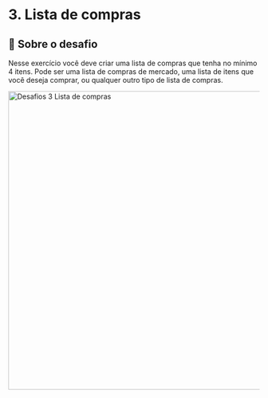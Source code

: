 # 3. Lista de compras

## :rocket: Sobre o desafio

Nesse exercício você deve criar uma lista de compras que tenha no mínimo 4 itens.
Pode ser uma lista de compras de mercado, uma lista de itens que você deseja comprar, ou qualquer outro tipo de lista de compras.

<img alt="Desafios 3 Lista de compras" src="https://efficient-sloth-d85.notion.site/image/https%3A%2F%2Fs3-us-west-2.amazonaws.com%2Fsecure.notion-static.com%2F1e46ee28-ee1f-4ea2-a2f4-7588c1d52e3c%2Fshopping-list.png?table=block&id=e195b080-84b2-423b-840c-04c5b32ecf02&spaceId=08f749ff-d06d-49a8-a488-9846e081b224&width=1550&userId=&cache=v2" width="600"/>
